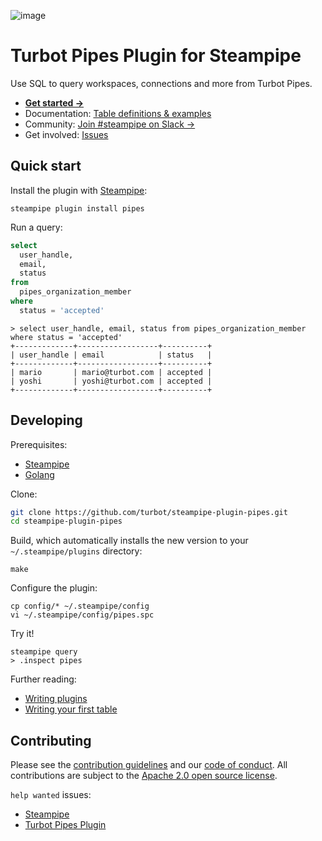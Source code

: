 ![image](https://hub.steampipe.io/images/plugins/turbot/pipes-social-graphic.png)

# Turbot Pipes Plugin for Steampipe

Use SQL to query workspaces, connections and more from Turbot Pipes.

- **[Get started →](https://hub.steampipe.io/plugins/turbot/pipes)**
- Documentation: [Table definitions & examples](https://hub.steampipe.io/plugins/turbot/pipes/tables)
- Community: [Join #steampipe on Slack →](https://turbot.com/community/join)
- Get involved: [Issues](https://github.com/turbot/steampipe-plugin-pipes/issues)

## Quick start

Install the plugin with [Steampipe](https://steampipe.io):

```shell
steampipe plugin install pipes
```

Run a query:

```sql
select
  user_handle,
  email,
  status
from
  pipes_organization_member
where
  status = 'accepted'
```

```
> select user_handle, email, status from pipes_organization_member where status = 'accepted'
+-------------+------------------+----------+
| user_handle | email            | status   |
+-------------+------------------+----------+
| mario       | mario@turbot.com | accepted |
| yoshi       | yoshi@turbot.com | accepted |
+-------------+------------------+----------+
```

## Developing

Prerequisites:

- [Steampipe](https://steampipe.io/downloads)
- [Golang](https://golang.org/doc/install)

Clone:

```sh
git clone https://github.com/turbot/steampipe-plugin-pipes.git
cd steampipe-plugin-pipes
```

Build, which automatically installs the new version to your `~/.steampipe/plugins` directory:

```
make
```

Configure the plugin:

```
cp config/* ~/.steampipe/config
vi ~/.steampipe/config/pipes.spc
```

Try it!

```
steampipe query
> .inspect pipes
```

Further reading:

- [Writing plugins](https://steampipe.io/docs/develop/writing-plugins)
- [Writing your first table](https://steampipe.io/docs/develop/writing-your-first-table)

## Contributing

Please see the [contribution guidelines](https://github.com/turbot/steampipe/blob/main/CONTRIBUTING.md) and our [code of conduct](https://github.com/turbot/steampipe/blob/main/CODE_OF_CONDUCT.md). All contributions are subject to the [Apache 2.0 open source license](https://github.com/turbot/steampipe-plugin-pipes/blob/main/LICENSE).

`help wanted` issues:

- [Steampipe](https://github.com/turbot/steampipe/labels/help%20wanted)
- [Turbot Pipes Plugin](https://github.com/turbot/steampipe-plugin-pipes/labels/help%20wanted)
